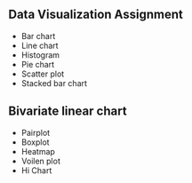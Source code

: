 ## Data Visualization Assignment
- Bar chart
- Line chart
- Histogram
- Pie chart
- Scatter plot
- Stacked bar chart

## Bivariate linear chart
- Pairplot
- Boxplot
- Heatmap
- Voilen plot
- Hi Chart
